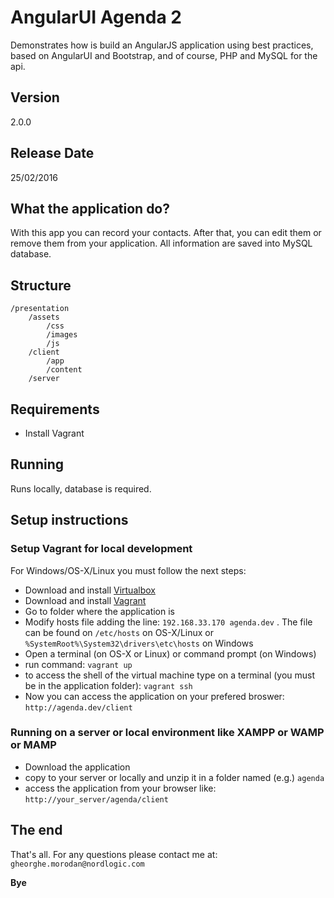 # AngularUI Agenda 2
Demonstrates how is build an AngularJS application using best practices, based on AngularUI and Bootstrap, and of course, PHP and MySQL for the api.

## Version
2.0.0

## Release Date
25/02/2016

## What the application do?
With this app you can record your contacts. After that, you can edit them or remove them from your application. All information are saved into MySQL database.

## Structure
	/presentation
		/assets
			/css
			/images
			/js
		/client
			/app
			/content
		/server
	
## Requirements
- Install Vagrant

## Running
Runs locally, database is required.

## Setup instructions

### Setup Vagrant for local development
For Windows/OS-X/Linux you must follow the next steps:
 - Download and install [Virtualbox]
 - Download and install [Vagrant]
 - Go to folder where the application is
 - Modify hosts file adding the line:
```192.168.33.170 agenda.dev```
. The file can be found on ```/etc/hosts``` on OS-X/Linux or ```%SystemRoot%\System32\drivers\etc\hosts``` on Windows
 - Open a terminal (on OS-X or Linux) or command prompt (on Windows)
 - run command: ```vagrant up```
 - to access the shell of the virtual machine type on a terminal (you must be in the application folder): ```vagrant ssh```
 - Now you can access the application on your prefered broswer: ```http://agenda.dev/client ```

### Running on a server or local environment like XAMPP or WAMP or MAMP
 - Download the application
 - copy to your server or locally and unzip it in a folder named (e.g.) ```agenda```
 - access the application from your browser like: ```http://your_server/agenda/client```

## The end
That's all. For any questions please contact me at: ```gheorghe.morodan@nordlogic.com``` 

**Bye**

[//]: #
   [Virtualbox]: <http://virtualbox.org>
   [Vagrant]: <http://vagrantup.com>
